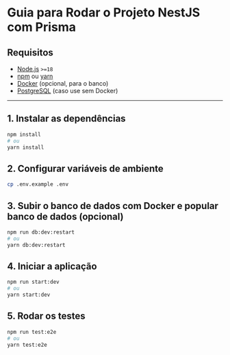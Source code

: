 # Guia para Rodar o Projeto NestJS com Prisma

## Requisitos

- [Node.js](https://nodejs.org/) `>=18`
- [npm](https://www.npmjs.com/) ou [yarn](https://yarnpkg.com/)
- [Docker](https://www.docker.com/) (opcional, para o banco)
- [PostgreSQL](https://www.postgresql.org/) (caso use sem Docker)

---

## 1. Instalar as dependências

```bash
npm install
# ou
yarn install
``` 
## 2. Configurar variáveis de ambiente
```bash
cp .env.example .env
```
## 3. Subir o banco de dados com Docker e popular banco de dados (opcional)
```bash
npm run db:dev:restart
# ou
yarn db:dev:restart
```
## 4. Iniciar a aplicação
```bash
npm run start:dev
# ou
yarn start:dev
```
## 5. Rodar os testes
```bash
npm run test:e2e
# ou
yarn test:e2e
```

